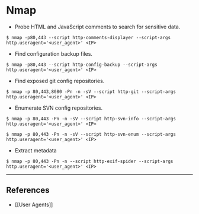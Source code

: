 # Nmap

- Probe HTML and JavaScript comments to search for sensitive data.

`$ nmap -p80,443 --script http-comments-displayer --script-args http.useragent='<user_agent>' <IP>`

- Find configuration backup files.

`$ nmap -p80,443 --script http-config-backup --script-args http.useragent='<user_agent>' <IP>`

- Find exposed git config repositories.

`$ nmap -p 80,443,8080 -Pn -n -sV --script http-git --script-args http.useragent='<user_agent>' <IP>`

- Enumerate SVN config repositories.

```
$ nmap -p 80,443 -Pn -n -sV --script http-svn-info --script-args http.useragent='<user_agent>' <IP>

$ nmap -p 80,443 -Pn -n -sV --script http-svn-enum --script-args http.useragent='<user_agent>' <IP>
```

- Extract metadata

`$ nmap -p 80,443 -Pn -n --script http-exif-spider --script-args http.useragent='<user_agent>' <IP>`

---
## References

- [[User Agents]]